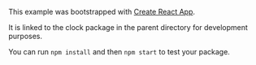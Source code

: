 This example was bootstrapped with [Create React App](https://github.com/facebook/create-react-app).

It is linked to the clock package in the parent directory for development purposes.

You can run `npm install` and then `npm start` to test your package.
